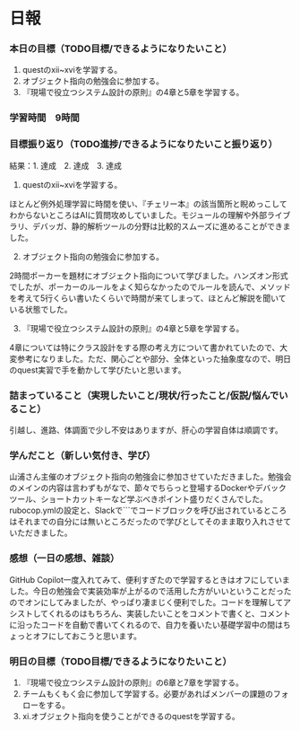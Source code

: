 # 日報

### 本日の目標（TODO目標/できるようになりたいこと）
1. questのxii~xviを学習する。
2. オブジェクト指向の勉強会に参加する。
3. 『現場で役立つシステム設計の原則』の4章と5章を学習する。

### 学習時間　9時間

### 目標振り返り（TODO進捗/できるようになりたいこと振り返り）
結果：1. 達成　2. 達成　3. 達成

1. questのxii~xviを学習する。

ほとんど例外処理学習に時間を使い、『チェリー本』の該当箇所と睨めっこしてわからないところはAIに質問攻めしていました。モジュールの理解や外部ライブラリ、デバッガ、静的解析ツールの分野は比較的スムーズに進めることができました。

2. オブジェクト指向の勉強会に参加する。

2時間ポーカーを題材にオブジェクト指向について学びました。ハンズオン形式でしたが、ポーカーのルールをよく知らなかったのでルールを読んで、メソッドを考えて5行くらい書いたくらいで時間が来てしまって、ほとんど解説を聞いている状態でした。

3. 『現場で役立つシステム設計の原則』の4章と5章を学習する。

4章については特にクラス設計をする際の考え方について書かれていたので、大変参考になりました。ただ、関心ごとや部分、全体といった抽象度なので、明日のquest実習で手を動かして学びたいと思います。

### 詰まっていること（実現したいこと/現状/行ったこと/仮説/悩んでいること）
引越し、進路、体調面で少し不安はありますが、肝心の学習自体は順調です。

### 学んだこと（新しい気付き、学び）
山浦さん主催のオブジェクト指向の勉強会に参加させていただきました。勉強会のメインの内容は言わずもがなで、節々でちらっと登場するDockerやデバックツール、ショートカットキーなど学ぶべきポイント盛りだくさんでした。rubocop.ymlの設定と、Slackで```でコードブロックを呼び出されているところはそれまでの自分には無いところだったので学びとしてそのまま取り入れさせていただきました。

### 感想（一日の感想、雑談）
GitHub Copilot一度入れてみて、便利すぎたので学習するときはオフにしていました。今日の勉強会で実装効率が上がるので活用した方がいいということだったのでオンにしてみましたが、やっぱり凄まじく便利でした。コードを理解してアシストしてくれるのはもちろん、実装したいことをコメントで書くと、コメントに沿ったコードを自動で書いてくれるので、自力を養いたい基礎学習中の間はちょっとオフにしておこうと思います。

### 明日の目標（TODO目標/できるようになりたいこと）
1. 『現場で役立つシステム設計の原則』の6章と7章を学習する。
2. チームもくもく会に参加して学習する。必要があればメンバーの課題のフォローをする。
3. xi.オブジェクト指向を使うことができるのquestを学習する。
